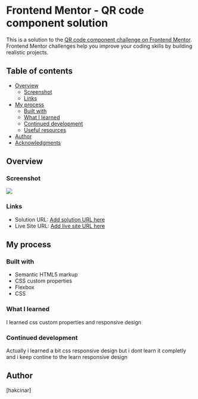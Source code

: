 # Frontend Mentor - QR code component solution

This is a solution to the [QR code component challenge on Frontend Mentor](https://www.frontendmentor.io/challenges/qr-code-component-iux_sIO_H). Frontend Mentor challenges help you improve your coding skills by building realistic projects. 

## Table of contents

- [Overview](#overview)
  - [Screenshot](#screenshot)
  - [Links](#links)
- [My process](#my-process)
  - [Built with](#built-with)
  - [What I learned](#what-i-learned)
  - [Continued development](#continued-development)
  - [Useful resources](#useful-resources)
- [Author](#author)
- [Acknowledgments](#acknowledgments)
## Overview

### Screenshot

![](./images/Adsız.png)
### Links

- Solution URL: [Add solution URL here](https://www.frontendmentor.io/solutions/qr-code-solution-mbgk6PaIIu)
- Live Site URL: [Add live site URL here](https://qr-code-component-seven-wine.vercel.app/)

## My process

### Built with

- Semantic HTML5 markup
- CSS custom properties
- Flexbox
- CSS

### What I learned

I learned css custom properties and responsive design
### Continued development
Actually i learned a bit css responsive design but i dont learn it completly and i keep contine to the learn responsive design

## Author
[hakcinar]